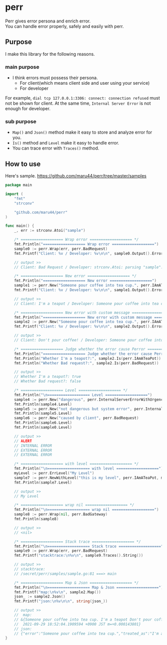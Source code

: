 # perr
Perr gives error persona and enrich error.<br/>
You can handle error properly, safely and easily with perr.

## Purpose
I make this library for the following reasons.

### main purpose

- I think errors must possess their persona.
  - For client(which means client side and user using your service)
  - For developer

For example, `dial tcp 127.0.0.1:3306: connect: connection refused` must not be shown for client. At the same time, `Internal Server Error` is not enough for developer.

### sub purpose

- `Map()` and `Json()` method make it easy to store and analyze error for you.<br/>
- `Is()` method and `Level` make it easy to handle error.<br/>
- You can trace error with `Traces()` method.

## How to use

Here's sample.
https://github.com/maru44/perr/tree/master/samples

```go:sample.go
package main

import (
	"fmt"
	"strconv"

	"github.com/maru44/perr"
)

func main() {
	_, err := strconv.Atoi("sample")

	/* =================== Wrap error =================== */
	fmt.Println("=================== Wrap error ===================")
	sample0 := perr.Wrap(err, perr.BadRequest)
	fmt.Printf("Client: %v / Developer: %v\n\n", sample0.Output().Error(), sample0.Error())

	// output >>
	// Client: Bad Request / Developer: strconv.Atoi: parsing "sample": invalid syntax

	/* =================== New error =================== */
	fmt.Println("=================== New error ===================")
	sample1 := perr.New("Someone pour coffee into tea cup.", perr.IAmATeaPot)
	fmt.Printf("Client: %v / Developer: %v\n\n", sample1.Output().Error(), sample1.Error())

	// output >>
	// Client: I'm a teapot / Developer: Someone pour coffee into tea cup.

	/* =================== New error with custom message =================== */
	fmt.Println("=================== New error with custom message ===================")
	sample2 := perr.New("Someone pour coffee into tea cup.", perr.IAmATeaPot, "Don't pour coffee!")
	fmt.Printf("Client: %v / Developer: %v\n\n", sample2.Output().Error(), sample2.Error())

	// output >>
	// Client: Don't pour coffee! / Developer: Someone pour coffee into tea cup.

	/* =================== Judge whether the error cause Perror =================== */
	fmt.Println("=================== Judge whether the error cause Perror ===================")
	fmt.Println("Whether I'm a teapot?:", sample2.Is(perr.IAmATeaPot))
	fmt.Println("Whether Bad request?:", sample2.Is(perr.BadRequest))

	// output >>
	// Whether I'm a teapot?: true
	// Whether Bad request?: false

	/* =================== Level =================== */
	fmt.Println("\n=================== Level ===================")
	sample4 := perr.New("dangerous", perr.InternalServerErrorWithUrgency)
	fmt.Println(sample4.Level)
	sample5 := perr.New("not dangerous but system error", perr.InternalServerError)
	fmt.Println(sample5.Level)
	sample6 := perr.New("caused by client", perr.BadRequest)
	fmt.Println(sample6.Level)
	fmt.Println(sample0.Level)

	// output >>
	// ALERT
	// INTERNAL ERROR
	// EXTERNAL ERROR
	// EXTERNAL ERROR

	/* =================== with level =================== */
	fmt.Println("\n=================== with level ===================")
	myLevel := perr.ErrLevel("My Level")
	sample7 := perr.NewWithLevel("this is my level", perr.IAmATeaPot, myLevel)
	fmt.Println(sample7.Level)

	// output >>
	// My Level

	/* =================== wrap nil =================== */
	fmt.Println("\n=================== wrap nil ===================")
	sample8 := perr.Wrap(nil, perr.BadGateway)
	fmt.Println(sample8)

	// output >>
	// <nil>

	/* =================== Stack trace =================== */
	fmt.Println("\n=================== Stack trace ===================")
	sample9 := perr.Wrap(err, perr.BadRequest)
	fmt.Printf("stacktrace:\n%v\n", sample9.Traces().String())

	// output >>
	// stacktrace:
	// /secret/perr/samples/sample.go:81 ===> main

	/* =================== Map & Json =================== */
	fmt.Println("\n=================== Map & Json ===================")
	fmt.Printf("map:\n%v\n", sample2.Map())
	json_ := sample2.Json()
	fmt.Printf("json:\n%v\n\n", string(json_))

	// output >>
	// 	map:
	// &{Someone pour coffee into tea cup. I'm a teapot Don't pour coffee! EXTERNAL ERROR /secret/perr/samples/sample.go:31 ===> main
	//  2021-09-29 18:52:04.1909594 +0900 JST m=+0.000143801}
	// json:
	// {"error":"Someone pour coffee into tea cup.","treated_as":"I'm a teapot","msg_for_client":"Don't pour coffee!","level":"EXTERNAL ERROR","traces":[{"file":"/secret/perr/samples/sample.go","line":31,"name":"main","program_counter":4885497}],"occured_at":"2021-09-29T18:52:04.1909594+09:00"}
}

```
